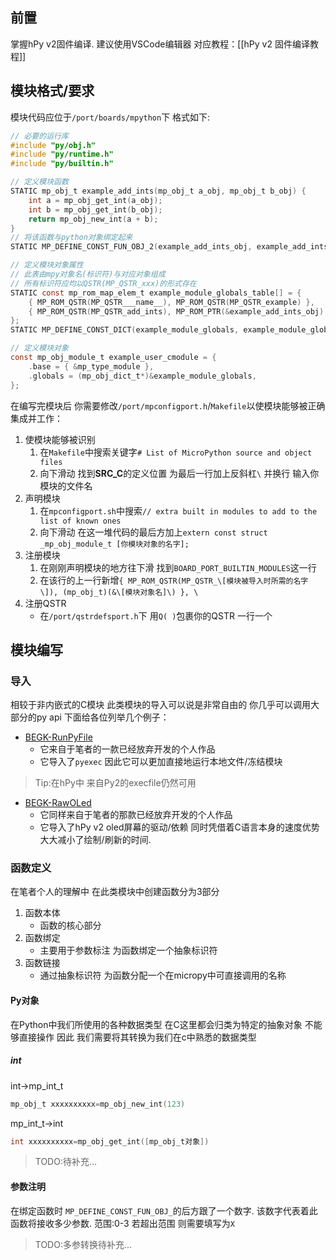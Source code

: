 ## 前置
掌握hPy v2固件编译.
建议使用VSCode编辑器
对应教程：[[hPy v2 固件编译教程]]
## 模块格式/要求
模块代码应位于`/port/boards/mpython`下
格式如下:
```c
// 必要的运行库
#include "py/obj.h"
#include "py/runtime.h"
#include "py/builtin.h"

// 定义模块函数
STATIC mp_obj_t example_add_ints(mp_obj_t a_obj, mp_obj_t b_obj) {
    int a = mp_obj_get_int(a_obj);
    int b = mp_obj_get_int(b_obj);
    return mp_obj_new_int(a + b);
}
// 将该函数与python对象绑定起来
STATIC MP_DEFINE_CONST_FUN_OBJ_2(example_add_ints_obj, example_add_ints);

// 定义模块对象属性
// 此表由mpy对象名(标识符)与对应对象组成
// 所有标识符应均以QSTR(MP_QSTR_xxx)的形式存在
STATIC const mp_rom_map_elem_t example_module_globals_table[] = {
    { MP_ROM_QSTR(MP_QSTR___name__), MP_ROM_QSTR(MP_QSTR_example) },
    { MP_ROM_QSTR(MP_QSTR_add_ints), MP_ROM_PTR(&example_add_ints_obj) },
};
STATIC MP_DEFINE_CONST_DICT(example_module_globals, example_module_globals_table);

// 定义模块对象
const mp_obj_module_t example_user_cmodule = {
    .base = { &mp_type_module },
    .globals = (mp_obj_dict_t*)&example_module_globals,
};
```

在编写完模块后 你需要修改`/port/mpconfigport.h`/`Makefile`以使模块能够被正确集成并工作：
1. 使模块能够被识别
	1. 在`Makefile`中搜索关键字`# List of MicroPython source and object files`
	2. 向下滑动 找到**SRC_C**的定义位置 为最后一行加上反斜杠`\` 并换行 输入你模块的文件名
2. 声明模块
	1. 在`mpconfigport.sh`中搜索`// extra built in modules to add to the list of known ones`
	2. 向下滑动 在这一堆代码的最后方加上`extern const struct _mp_obj_module_t [你模块对象的名字];`
3. 注册模块
	1. 在刚刚声明模块的地方往下滑 找到`BOARD_PORT_BUILTIN_MODULES`这一行
	2. 在该行的上一行新增`{ MP_ROM_QSTR(MP_QSTR_\[模块被导入时所需的名字\]), (mp_obj_t)(&\[模块对象名]\) }, \`
4. 注册QSTR
	- 在`/port/qstrdefsport.h`下 用`Q( )`包裹你的QSTR 一行一个

## 模块编写
### 导入
相较于非内嵌式的C模块 此类模块的导入可以说是非常自由的 你几乎可以调用大部分的py api 下面给各位列举几个例子：
- [BEGK-RunPyFile](https://github.com/gxxk-dev/BaseGeek/blob/master/port/boards/mpython/run_pyfile.c)
	- 它来自于笔者的一款已经放弃开发的个人作品
	- 它导入了`pyexec` 因此它可以更加直接地运行本地文件/冻结模块
> Tip:在hPy中 来自Py2的execfile仍然可用
- [BEGK-RawOLed](https://github.com/gxxk-dev/BaseGeek/blob/master/port/boards/mpython/raw_oled.c)
	- 它同样来自于笔者的那款已经放弃开发的个人作品
	- 它导入了hPy v2 oled屏幕的驱动/依赖 同时凭借着C语言本身的速度优势 大大减小了绘制/刷新的时间.
### 函数定义
在笔者个人的理解中 在此类模块中创建函数分为3部分
1. 函数本体
	- 函数的核心部分
2. 函数绑定
	- 主要用于参数标注 为函数绑定一个抽象标识符
3. 函数链接
	- 通过抽象标识符 为函数分配一个在micropy中可直接调用的名称
#### Py对象
在Python中我们所使用的各种数据类型 在C这里都会归类为特定的抽象对象 不能够直接操作
因此 我们需要将其转换为我们在c中熟悉的数据类型
##### int
int->mp_int_t
```c
mp_obj_t xxxxxxxxxx=mp_obj_new_int(123)
```
mp_int_t->int
```c
int xxxxxxxxxx=mp_obj_get_int([mp_obj_t对象])
```
> TODO:待补充...

#### 参数注明
在绑定函数时 `MP_DEFINE_CONST_FUN_OBJ_`的后方跟了一个数字.
该数字代表着此函数将接收多少参数. 范围:0-3 若超出范围 则需要填写为`X`
> TODO:多参转换待补充...